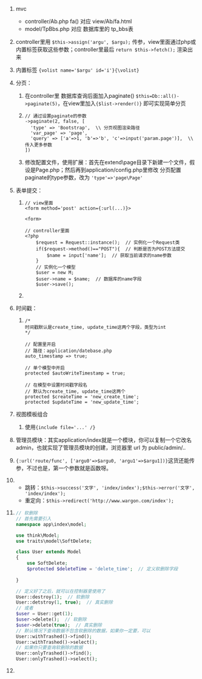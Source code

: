 1. mvc

   * controller/Ab.php fa()  对应  view/Ab/fa.html
   * model/TpBbs.php  对应  数据库里的 tp_bbs表

2. controller里用 `$this->assign('argu', $argu);` 传参，view里面通过php或内置标签获取这些参数；controller里最后 `return $this->fetch();` 渲染出来

3. 内置标签 `{volist name='$argu' id='i'}{\volist}`

4. 分页：

   1. 在controller里 数据库查询后面加入paginate() `$this=Db::all()->paginate(5)`，在view里加入`{$list->render()}` 即可实现简单分页

   2. ```php+HTML
      // 通过设置paginate的参数
      ->paginate(2, false, [
      	'type' => 'Bootstrap',  \\ 分页视图渲染路径
      	'var_page' => 'page',
      	'query' => ['a'=>1, 'b'=>'b', 'c'=>input('param.page')],  \\ 传入更多参数
      ])
      ```

   3. 修改配置文件，使用扩展：首先在extend\page目录下新建一个文件，假设是Page.php；然后再到application/config.php里修改 分页配置paginate的type参数，改为 `'type'=>'page\Page'`

5. 表单提交：

   1. ```php+HTML
      // view里面
      <form method='post' action={:url(...)}>
          
      <form>
          
      // controller里面
      <?php
          $request = Request::instance();  // 实例化一个Request类
          if($request->method()=="POST"){  // 判断是否为POST方法提交
              $name = input['name'];  // 获取当前请求的name参数
          }
          // 实例化一个模型
          $user = new M;
          $user->name = $name;  // 数据库的name字段
          $user->save();
      ```

   2. 

6. 时间戳：

   1. ```php+HTML
      /*
      时间戳默认是create_time, update_time这两个字段，类型为int
      */
      
      // 配置里开启
      // 路径：application/datebase.php
      auto_timestamp => true;
      
      // 单个模型中开启
      protected $autoWriteTimestamp = true;
      
      // 在模型中设置时间戳字段名
      // 默认为create_time, update_time这两个
      protected $createTime = 'new_create_time';
      protected $updateTime = 'new_update_time';
      ```

7. 视图模板组合

   1. 使用`{include file='...' /}`

8. 管理员模块：其实application/index就是一个模块，你可以复制一个它改名admin，也就实现了管理员模块的创建，浏览器里 url 为 public/admin/..

9. `{:url('route/func', ['argu0'=>$argu0, 'argu1'=>$argu1])}`这货还能传参，不过也是，第一个参数就是函数呀。

10. * 跳转：`$this->success('文字', 'index/index');$this->error('文字', 'index/index');`
    * 重定向：`$this->redirect('http://www.wargon.com/index');` 

11. ```php
    // 软删除
    // 首先需要引入
    namespace app\index\model;
    
    use think\Model;
    use traits\model\SoftDelete;
    
    class User extends Model
    {
        use SoftDelete;
        $protected $deleteTime = 'delete_time';  // 定义软删除字段
        
    }
    
    // 定义好了之后，就可以在控制器里使用了
    User::destroy(1);  // 软删除
    User::detstroy(1, true);  // 真实删除
    // 或者
    $user = User::get(1);
    $user->delete();  // 软删除
    $user->delete(true);  // 真实删除
    // 默认情况下查询数据不包含软删除的数据，如果你一定要，可以
    User::withTrashed()->find();
    User::withTrashed()->select();
    // 如果你只要查询软删除的数据
    User::onlyTrashed()->find();
    User::onlyTrashed()->select();
    ```

12. 

